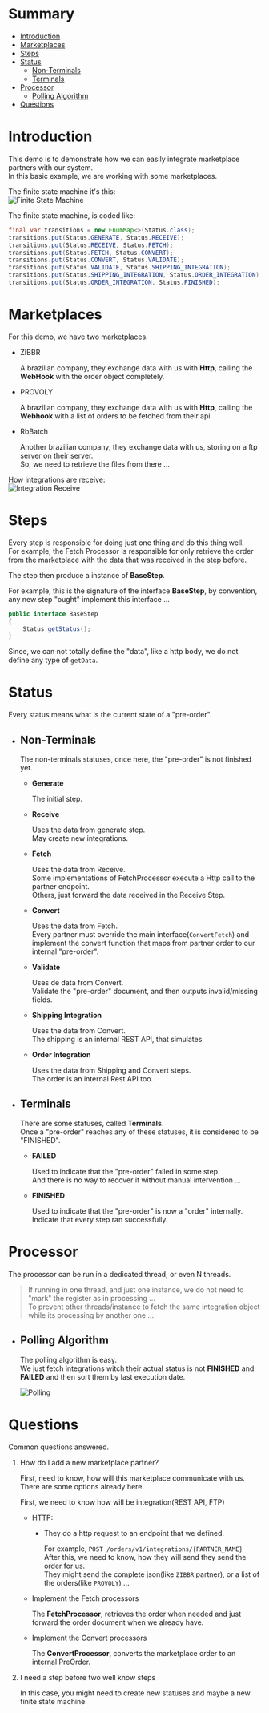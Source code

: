 # Summary

- [Introduction](#Introduction)
- [Marketplaces](#Marketplaces)
- [Steps](#Steps)
- [Status](#Status)
  - [Non-Terminals](#Non-Terminals)
  - [Terminals](#Terminals)
- [Processor](#Processor)
  - [Polling Algorithm](#Polling-Algorithm)
- [Questions](#Questions)

# Introduction

This demo is to demonstrate how we can easily integrate marketplace partners with our system.  
In this basic example, we are working with some marketplaces.

The finite state machine it's this:   
![Finite State Machine](.assets/Finite-State-Machine.png)

The finite state machine, is coded like:  
```java
final var transitions = new EnumMap<>(Status.class);
transitions.put(Status.GENERATE, Status.RECEIVE);
transitions.put(Status.RECEIVE, Status.FETCH);
transitions.put(Status.FETCH, Status.CONVERT);
transitions.put(Status.CONVERT, Status.VALIDATE);
transitions.put(Status.VALIDATE, Status.SHIPPING_INTEGRATION);
transitions.put(Status.SHIPPING_INTEGRATION, Status.ORDER_INTEGRATION);
transitions.put(Status.ORDER_INTEGRATION, Status.FINISHED);
```

# Marketplaces

For this demo, we have two marketplaces.   

- ZIBBR
    
    A brazilian company, they exchange data with us with **Http**, calling the **WebHook** with the order object completely.  

- PROVOLY

    A brazilian company, they exchange data with us with **Http**, calling the **Webhook** with a list of orders to be fetched from their api.

- RbBatch
    
    Another brazilian company, they exchange data with us, storing on a ftp server on their server.   
    So, we need to retrieve the files from there ...

How integrations are receive:   
![Integration Receive](.assets/Integration.png)

# Steps

Every step is responsible for doing just one thing and do this thing well.   
For example, the Fetch Processor is responsible for only retrieve the order from the marketplace with the data that was received in the step before.

The step then produce a instance of **BaseStep**.

For example, this is the signature of the interface **BaseStep**, by convention, any new step "ought" implement this interface ...   
```java
public interface BaseStep
{
    Status getStatus();
}
```

Since, we can not totally define the "data", like a http body, we do not define any type of `getData`. 



# Status

Every status means what is the current state of a "pre-order".   

- ## Non-Terminals

    The non-terminals statuses, once here, the "pre-order" is not finished yet.

  - **Generate**

      The initial step.   

  - **Receive**

      Uses the data from generate step.       
      May create new integrations.   

  - **Fetch**

      Uses the data from Receive.   
      Some implementations of FetchProcessor execute a Http call to the partner endpoint.   
      Others, just forward the data received in the Receive Step.

  - **Convert**

      Uses the data from Fetch.   
      Every partner must override the main interface(`ConvertFetch`) and implement the convert function that maps from partner order to our internal "pre-order".

  - **Validate**

      Uses de data from Convert.   
      Validate the "pre-order" document, and then outputs invalid/missing fields.

  - **Shipping Integration**

      Uses the data from Convert.    
      The shipping is an internal REST API, that simulates 

  - **Order Integration**

      Uses the data from Shipping and Convert steps.    
      The order is an internal Rest API too.    

- ## Terminals

    There are some statuses, called **Terminals**.  
    Once a "pre-order" reaches any of these statuses, it is considered to be "FINISHED".

    - **FAILED**

        Used to indicate that the "pre-order" failed in some step.   
        And there is no way to recover it without manual intervention ...

    - **FINISHED**
    
        Used to indicate that the "pre-order" is now a "order" internally.   
        Indicate that every step ran successfully.

# Processor

The processor can be run in a dedicated thread, or even N threads.
> If running in one thread, and just one instance, we do not need to "mark" the register as in processing ...   
To prevent other threads/instance to fetch the same integration object while its processing by another one ...

- ## Polling Algorithm

    The polling algorithm is easy.   
    We just fetch integrations witch their actual status is not **FINISHED** and **FAILED** and then sort them by last execution date.

    ![Polling](.assets/Polling.png)

# Questions

Common questions answered.

1. How do I add a new marketplace partner?  

    First, need to know, how will this marketplace communicate with us. 
    There are some options already here.  

    First, we need to know how will be integration(REST API, FTP)

    - HTTP:
        
      - They do a http request to an endpoint that we defined.

          For example, `POST /orders/v1/integrations/{PARTNER_NAME}`    
          After this, we need to know, how they will send they send the order for us.    
          They might send the complete json(like `ZIBBR` partner), or a list of the orders(like `PROVOLY`) ... 

    - Implement the Fetch processors

        The **FetchProcessor**, retrieves the order when needed and just forward the order document when we already have.

    - Implement the Convert processors
   
        The **ConvertProcessor**, converts the marketplace order to an internal PreOrder.

2. I need a step before two well know steps

    In this case, you might need to create new statuses and maybe a new finite state machine